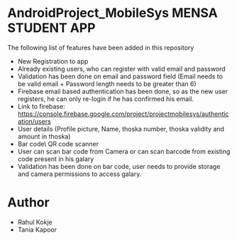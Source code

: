 # AndroidProject_MobileSys MENSA STUDENT APP

The following list of features have been added in this repository
- New Registration to app
- Already existing users, who can register with valid email and password
- Validation has been done on email and password field (Email needs to be valid email + Password length needs to be greater than 6)
- Firebase email based authentication has been done, so as the new user registers, he can only re-login if he has confirmed his email.
- Link to firebase: https://console.firebase.google.com/project/projectmobilesys/authentication/users
- User details (Profile picture, Name, thoska number, thoska validity and amount in thoska)
- Bar code\ QR code scanner
- User can scan bar code from Camera or can scan barcode from existing code present in his galary
- Validation has been done on bar code, user needs to provide storage and camera permissions to access galary.


# Author

- Rahul Kokje
- Tania Kapoor


